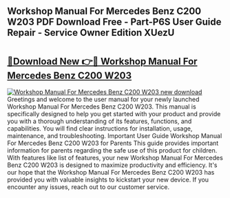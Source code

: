 ## Workshop Manual For Mercedes Benz C200 W203 PDF Download Free - Part-P6S User Guide Repair - Service Owner Edition XUezU

# <h2><a href="http://bc57170.oget.top/?id=Workshop+Manual+For+Mercedes+Benz+C200+W203">🔗Download New 👉🔴 Workshop Manual For Mercedes Benz C200 W203</a></h2>

[![Workshop Manual For Mercedes Benz C200 W203 new download](https://i.imgur.com/5g1atiW.png)](http://bc57170.oget.top/?id=Workshop+Manual+For+Mercedes+Benz+C200+W203)
Greetings and welcome to the user manual for your newly launched Workshop Manual For Mercedes Benz C200 W203. This manual is specifically designed to help you get started with your product and provide you with a thorough understanding of its features, functions, and capabilities. You will find clear instructions for installation, usage, maintenance, and troubleshooting. Important User Guide Workshop Manual For Mercedes Benz C200 W203 for Parents This guide provides important information for parents regarding the safe use of this product for children. With features like list of features, your new Workshop Manual For Mercedes Benz C200 W203 is designed to maximize productivity and efficiency. It's our hope that the Workshop Manual For Mercedes Benz C200 W203 has provided you with valuable insights to kickstart your new device. If you encounter any issues, reach out to our customer service.
